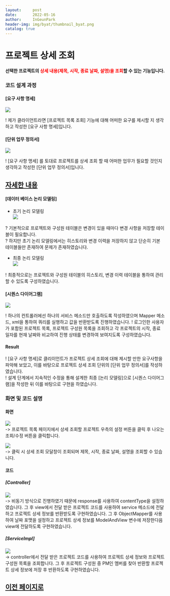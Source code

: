 ```yaml
---
layout:     post
date:       2022-05-16
author:     InGeunPark
header-img: img/byat/thumbnail_byat.png
catalog: true
---
```


# 프로젝트 상세 조회

<p style="font-weight:bold">선택한 프로젝트의 <font style="color: red;">상세 내용(제목, 시작, 종료 날짜, 설명)을 조회</font>할 수 있는 기능입니다. </p>

### 코드 설계 과정

#### [요구 사항 명세]
<img src="../../../../img/byat/selectProjectDetail/project-detail_1.PNG"> <br>

! 제가 클라이언트라면 [프로젝트 목록 조회] 기능에 대해 어떠한 요구를 제시할 지 생각하고 작성한 [요구 사항 명세]입니다.

#### [단위 업무 정의서] 

<img src="../../../../img/byat/selectProjectDetail/project-detail_2.PNG"> <br>

! [요구 사항 명세] 를 토대로 프로젝트를 상세 조회 할 때 어떠한 업무가 필요할 것인지 생각하고 작성한 [단위 업무 정의서]입니다.

## [자세한 내용](https://www.notion.so/64f066b6ee4948f0926f0790b553dcad)

#### [데이터 베이스 논리 모델링]
- 초기 논리 모델링 <br>
<img src="../../../../img/byat/selectProjectList/project-list_3.png"> <br>

? 기본적으로 프로젝트와 구성원 테이블은 변경이 있을 때마다 변경 사항을 저장할 테이블이 필요합니다. <br>
? 하지만 초기 논리 모델링에서는 히스토리와 변경 이력을 저장하지 않고 단순히 기본 테이블들만 존재하여 문제가 존재하였습니다.

- 최종 논리 모델링 <br>
<img src="../../../../img/byat/selectProjectList/project-list_4.PNG"> <br>

! 최종적으로는 프로젝트와 구성원 테이블의 히스토리, 변경 이력 테이블을 통하여 관리할 수 있도록 구성하였습니다.

#### [시퀀스 다이어그램]

<img src="../../../../img/byat/selectProjectDetail/project-detail_3.PNG"> <br>

! 하나의 컨트롤러에선 하나의 서비스 메소드만 호출하도록 작성하였으며 Mapper 메소드, xml을 통하여 쿼리를 실행하고 값을 반환받도록 진행하였습니다.
! 로그인한 사용자가 포함된 프로젝트 목록, 프로젝트 구성원 목록을 조회하고 각 프로젝트의 시작, 종료 일자를 현재 날짜와 비교하여 진행 상태를 변경하여 보여지도록 구성하였습니다.

#### Result
! [요구 사항 명세]로 클리이언트가 프로젝트 상세 조회에 대해 제시할 만한 요구사항을 파악해 보았고, 이를 바탕으로 프로젝트 상세 조회 단위의 [단위 업무 정의서]를 작성하였습니다.  <br>
! 설계 단계에서 지속적인 수정을 통해 설계한 최종 [논리 모델링]으로  [시퀀스 다이어그램]을 작성한 뒤 이를 바탕으로 구현을 하였습니다. <br>

### 화면 및 코드 설명

#### 화면
<img src="../../../../img/byat/selectProjectDetail/project-detail_4.PNG"> <br>
-> 프로젝트 목록 페이지에서 상세 조회할 프로젝트 우측의 설정 버튼을 클릭 후 나오는 조회/수정 버튼을 클릭합니다. <br>

<img src="../../../../img/byat/selectProjectDetail/project-detail_5.PNG"> <br>
-> 클릭 시 상세 조회 모달창이 조회되며 제목, 시작, 종료 날짜, 설명을 조회할 수 있습니다.

#### 코드

##### [Controller]
<img src="../../../../img/byat/selectProjectDetail/project-detail_6.PNG"> <br>
-> 비동기 방식으로 진행하였기 때문에 response를 사용하여 contentType을 설정하였습니다. 그 후 view에서 전달 받은 프로젝트 코드를 사용하여 service 메소드에 전달하고 프로젝트 상세 정보를 반환받도록 구현하였습니다. 
그 후 ObjectMapper를 사용하여 날짜 포맷을 설정하고 프로젝트 상세 정보를 ModelAndView 변수에 저장한다음 view에 전달하도록 구현하였습니다.

##### [ServiceImpl]
<img src="../../../../img/byat/selectProjectDetail/project-detail_7.PNG"> <br>
-> controller에서 전달 받은 프로젝트 코드를 사용하여 프로젝트 상세 정보와 프로젝트 구성원 목록을 조회합니다. 그 후 프로젝트 구성원 중 PM인 멤버를 찾아 반환할 프로젝트 상세 정보에 저장 후 반환하도록 구현하였습니다.

## [이전 페이지로](https://ingeunpark.github.io/2022/05/27/jaegojaego/#list)



